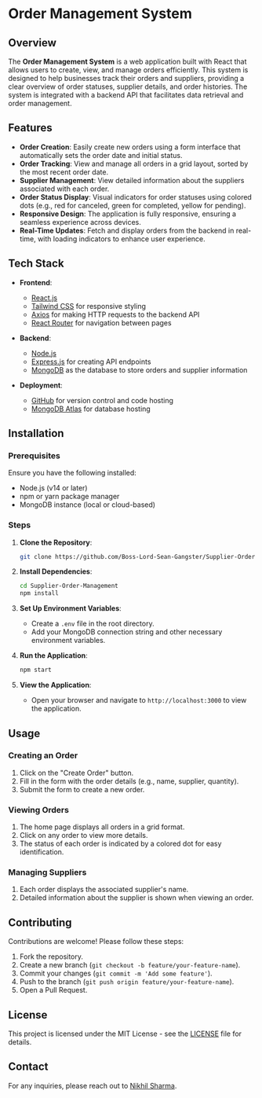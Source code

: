 # Order Management System

## Overview

The **Order Management System** is a web application built with React that allows users to create, view, and manage orders efficiently. This system is designed to help businesses track their orders and suppliers, providing a clear overview of order statuses, supplier details, and order histories. The system is integrated with a backend API that facilitates data retrieval and order management.

## Features

- **Order Creation**: Easily create new orders using a form interface that automatically sets the order date and initial status.
- **Order Tracking**: View and manage all orders in a grid layout, sorted by the most recent order date.
- **Supplier Management**: View detailed information about the suppliers associated with each order.
- **Order Status Display**: Visual indicators for order statuses using colored dots (e.g., red for canceled, green for completed, yellow for pending).
- **Responsive Design**: The application is fully responsive, ensuring a seamless experience across devices.
- **Real-Time Updates**: Fetch and display orders from the backend in real-time, with loading indicators to enhance user experience.

## Tech Stack

- **Frontend**: 
  - [React.js](https://reactjs.org/)
  - [Tailwind CSS](https://tailwindcss.com/) for responsive styling
  - [Axios](https://axios-http.com/) for making HTTP requests to the backend API
  - [React Router](https://reactrouter.com/) for navigation between pages

- **Backend**: 
  - [Node.js](https://nodejs.org/)
  - [Express.js](https://expressjs.com/) for creating API endpoints
  - [MongoDB](https://www.mongodb.com/) as the database to store orders and supplier information

- **Deployment**:
  - [GitHub](https://github.com/) for version control and code hosting
  - [MongoDB Atlas](https://www.mongodb.com/atlas) for database hosting

## Installation

### Prerequisites

Ensure you have the following installed:

- Node.js (v14 or later)
- npm or yarn package manager
- MongoDB instance (local or cloud-based)

### Steps

1. **Clone the Repository**:
    ```bash
    git clone https://github.com/Boss-Lord-Sean-Gangster/Supplier-Order-Management
    ```

2. **Install Dependencies**:
    ```bash
    cd Supplier-Order-Management
    npm install
    ```

3. **Set Up Environment Variables**:
    - Create a `.env` file in the root directory.
    - Add your MongoDB connection string and other necessary environment variables.

4. **Run the Application**:
    ```bash
    npm start
    ```

5. **View the Application**:
    - Open your browser and navigate to `http://localhost:3000` to view the application.

## Usage

### Creating an Order

1. Click on the "Create Order" button.
2. Fill in the form with the order details (e.g., name, supplier, quantity).
3. Submit the form to create a new order.

### Viewing Orders

1. The home page displays all orders in a grid format.
2. Click on any order to view more details.
3. The status of each order is indicated by a colored dot for easy identification.

### Managing Suppliers

1. Each order displays the associated supplier's name.
2. Detailed information about the supplier is shown when viewing an order.

## Contributing

Contributions are welcome! Please follow these steps:

1. Fork the repository.
2. Create a new branch (`git checkout -b feature/your-feature-name`).
3. Commit your changes (`git commit -m 'Add some feature'`).
4. Push to the branch (`git push origin feature/your-feature-name`).
5. Open a Pull Request.

## License

This project is licensed under the MIT License - see the [LICENSE](LICENSE) file for details.

## Contact

For any inquiries, please reach out to [Nikhil Sharma](mailto:nicks14368@gmail.com).
